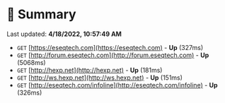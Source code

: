 # 📖 Summary
Last updated: **4/18/2022, 10:57:49 AM**

- `GET` [https://eseqtech.com](https://eseqtech.com) - **Up** (327ms)
- `GET` [http://forum.eseqtech.com](http://forum.eseqtech.com) - **Up** (5068ms)
- `GET` [http://hexp.net](http://hexp.net) - **Up** (181ms)
- `GET` [http://ws.hexp.net](http://ws.hexp.net) - **Up** (151ms)
- `GET` [http://eseqtech.com/infoline](http://eseqtech.com/infoline) - **Up** (326ms)
